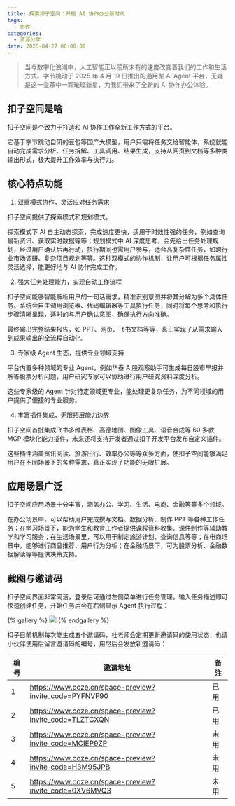 ```yaml
---
title: 探索扣子空间：开启 AI 协作办公新时代
tags:
  - 协作
categories:
  - 资源分享
date: 2025-04-27 00:00:00
---
```


> 当今数字化浪潮中，人工智能正以前所未有的速度改变着我们的工作和生活方式。字节跳动于 2025 年 4 月 19 日推出的通用型 AI Agent 平台，无疑是这一变革中一颗璀璨新星，为我们带来了全新的 AI 协作办公体验。

<!-- more -->

## 扣子空间是啥

扣子空间是个致力于打造和 AI 协作工作全新工作方式的平台。

它基于字节跳动自研的豆包等国产大模型，用户只需将任务交给智能体，系统就能自动完成需求分析、任务拆解、工具调用、结果生成，支持从网页到文档等多种类输出形式，极大提升工作效率与执行力。

## 核心特点功能

1. 双重模式协作，灵活应对任务需求

扣子空间提供了探索模式和规划模式。

探索模式下 AI 自主动态探索，完成速度更快，适用于时效性强的任务，例如查询最新资讯、获取实时数据等等；规划模式中 AI 深度思考，会先给出任务处理规划，经过用户确认后再行动，执行期间也需用户参与，适合高复杂性任务，如跨行业市场调研、复杂项目规划等等。这种双模式的协作机制，让用户可根据任务属性灵活选择，能更好地与 AI 协作完成工作。

2. 强大任务处理能力，实现自动工作流程

扣子空间能够智能解析用户的一句话需求，精准识别意图并将其分解为多个具体任务。系统会自主调用浏览器、代码编辑器等工具执行任务，同时将每个思考和执行步骤清晰呈现，适时的与用户确认意图，确保执行方向准确。

最终输出完整结果报告，如 PPT、网页、飞书文档等等，真正实现了从需求输入到成果输出的全流程自动化。

3. 专家级 Agent 生态，提供专业领域支持

平台内置多种领域的专业 Agent，例如华泰 A 股观察助手可生成每日股市早报并解答股票分析问题，用户研究专家可以协助进行用户研究资料深度分析。

这些专家级的 Agent 针对特定领域更专业，能处理更复杂任务，为不同领域的用户提供了便捷的专业服务。

4. 丰富插件集成，无限拓展能力边界

扣子空间首批集成飞书多维表格、高德地图、图像工具、语音合成等 60 多款 MCP 模块化能力插件，未来还将支持开发者通过扣子开发平台发布自定义插件。

这些插件涵盖资讯阅读、旅游出行、效率办公等等众多方面，使扣子空间能够满足用户在不同场景下的各种需求，真正实现了功能的无限扩展。

## 应用场景广泛

扣子空间应用场景十分丰富，涵盖办公、学习、生活、电商、金融等等多个领域。

在办公场景中，可以帮助用户完成撰写文档、数据分析、制作 PPT 等各种工作任务；在学习场景下，能为学生和教育工作者提供课程资料收集、课件制作等辅助教学和学习服务；在生活场景里，可以用于制定旅游计划、查询信息等等；在电商场景中，能够进行商品推荐、用户行为分析；在金融场景下，可为股票分析、金融数据解读等等提供决策支持。

## 截图与邀请码

扣子空间界面非常简洁，登录后可通过左侧菜单进行任务管理，输入任务描述即可快速创建任务，开始任务后会在右侧显示 Agent 执行过程：

{% gallery %}
![](https://cdn.dusays.com/2025/04/823-1.jpg)
{% endgallery %}

扣子目前机制每次能生成五个邀请码，杜老师会定期更新邀请码的使用状态，也请小伙伴使用后留言邀请码的编号，用尽后会发放新邀请码：

| 编号 | 邀请地址 | 备注 |
| - | - | - |
| 1 | https://www.coze.cn/space-preview?invite_code=PYFNVF90 | 已用 |
| 2 | https://www.coze.cn/space-preview?invite_code=TLZTCXQN | 已用 |
| 3 | https://www.coze.cn/space-preview?invite_code=MCIEP9ZP | 未用 |
| 4 | https://www.coze.cn/space-preview?invite_code=H3M95JPB | 未用 |
| 5 | https://www.coze.cn/space-preview?invite_code=0XV6MVQ3 | 未用 |